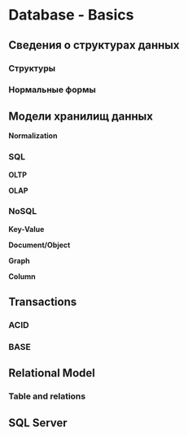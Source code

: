 # Database - Basics

## Сведения о структурах данных

### Структуры

### Нормальные формы

## Модели хранилищ данных

**Normalization**

### SQL

**OLTP**

**OLAP**

### NoSQL

**Key-Value**

**Document/Object**

**Graph**

**Column**

## Transactions

### ACID

### BASE

## Relational Model

### Table and relations

## SQL Server